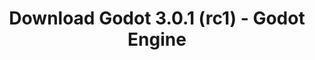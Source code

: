---
# Generated by /tools/generators/src/download_archive_generator !!! do not edit by hand !!!
title: 'Download Godot 3.0.1 (rc1) - Godot Engine'
type: 'download/archive'
name: '3.0.1'
flavor: 'rc1'
release_date: '2018-02-23T03:00:00-00:00'
release_notes: 'article/dev-snapshot-godot-3-0-1-rc1/'
primaryPlatforms:
  - 'android.apk'
  - 'linux.64'
  - 'macos.universal'
  - 'windows.64'
  - 'linux_server.headless.64'
  - 'web'
  - 'templates'
links:
  android.apk:
    name: 'android.apk'
    title: 'Android'
    caption: 'Universal APK (ARM64 + ARMv7 + x86_64 + x86)'
    tags:
      - 'APK download'
      - 'ARM64/v7'
      - 'x86 (64 & 32 bit)'
    hosts:
      github_builds:
        regular: 'https://github.com/godotengine/godot-builds/releases/download/3.0.1-rc1/Godot_v3.0.1-rc1_android_editor.apk'
        mono: '#'
      github:
        regular: 'https://github.com/godotengine/godot/releases/download/3.0.1-rc1/Godot_v3.0.1-rc1_android_editor.apk'
        mono: '#'
  linux.64:
    name: 'linux.64'
    title: 'Linux'
    caption: 'Standard (x86_64)'
    tags:
      - '64 bit'
    hosts:
      github_builds:
        regular: 'https://github.com/godotengine/godot-builds/releases/download/3.0.1-rc1/Godot_v3.0.1-rc1_x11.64.zip'
        mono: 'https://github.com/godotengine/godot-builds/releases/download/3.0.1-rc1/Godot_v3.0.1-rc1_mono_x11_64.zip'
      github:
        regular: 'https://github.com/godotengine/godot/releases/download/3.0.1-rc1/Godot_v3.0.1-rc1_x11.64.zip'
        mono: 'https://github.com/godotengine/godot/releases/download/3.0.1-rc1/Godot_v3.0.1-rc1_mono_x11_64.zip'
  macos.universal:
    name: 'macos.universal'
    title: 'macOS'
    caption: 'Universal (x86_64 + Apple Silicon)'
    tags:
      - 'Intel/Apple Silicon'
      - '64 bit'
    hosts:
      github_builds:
        regular: 'https://github.com/godotengine/godot-builds/releases/download/3.0.1-rc1/Godot_v3.0.1-rc1_osx.universal.zip'
        mono: 'https://github.com/godotengine/godot-builds/releases/download/3.0.1-rc1/Godot_v3.0.1-rc1_mono_osx.universal.zip'
      github:
        regular: 'https://github.com/godotengine/godot/releases/download/3.0.1-rc1/Godot_v3.0.1-rc1_osx.universal.zip'
        mono: 'https://github.com/godotengine/godot/releases/download/3.0.1-rc1/Godot_v3.0.1-rc1_mono_osx.universal.zip'
  windows.64:
    name: 'windows.64'
    title: 'Windows'
    caption: 'Standard (x86_64)'
    tags:
      - '64 bit'
    hosts:
      github_builds:
        regular: 'https://github.com/godotengine/godot-builds/releases/download/3.0.1-rc1/Godot_v3.0.1-rc1_win64.exe.zip'
        mono: 'https://github.com/godotengine/godot-builds/releases/download/3.0.1-rc1/Godot_v3.0.1-rc1_mono_win64.zip'
      github:
        regular: 'https://github.com/godotengine/godot/releases/download/3.0.1-rc1/Godot_v3.0.1-rc1_win64.exe.zip'
        mono: 'https://github.com/godotengine/godot/releases/download/3.0.1-rc1/Godot_v3.0.1-rc1_mono_win64.zip'
  linux_server.headless.64:
    name: 'linux_server.headless.64'
    title: 'Linux Server'
    caption: 'Headless (x86_64)'
    tags:
      - '64 bit'
      - 'Headless'
    hosts:
      github_builds:
        regular: 'https://github.com/godotengine/godot-builds/releases/download/3.0.1-rc1/Godot_v3.0.1-rc1_linux_headless.64.zip'
        mono: 'https://github.com/godotengine/godot-builds/releases/download/3.0.1-rc1/Godot_v3.0.1-rc1_mono_linux_headless_64.zip'
      github:
        regular: 'https://github.com/godotengine/godot/releases/download/3.0.1-rc1/Godot_v3.0.1-rc1_linux_headless.64.zip'
        mono: 'https://github.com/godotengine/godot/releases/download/3.0.1-rc1/Godot_v3.0.1-rc1_mono_linux_headless_64.zip'
  web:
    name: 'web'
    title: 'Web editor'
    caption: ''
    tags:
      - 'Self-hosted'
      - 'Cross-platform'
    hosts:
      github_builds:
        regular: 'https://github.com/godotengine/godot-builds/releases/download/3.0.1-rc1/Godot_v3.0.1-rc1_web_editor.zip'
        mono: '#'
      github:
        regular: 'https://github.com/godotengine/godot/releases/download/3.0.1-rc1/Godot_v3.0.1-rc1_web_editor.zip'
        mono: '#'
  linux.32:
    name: 'linux.32'
    title: 'Linux'
    caption: 'Standard (x86)'
    tags:
      - '32 bit'
    hosts:
      github_builds:
        regular: 'https://github.com/godotengine/godot-builds/releases/download/3.0.1-rc1/Godot_v3.0.1-rc1_x11.32.zip'
        mono: 'https://github.com/godotengine/godot-builds/releases/download/3.0.1-rc1/Godot_v3.0.1-rc1_mono_x11_32.zip'
      github:
        regular: 'https://github.com/godotengine/godot/releases/download/3.0.1-rc1/Godot_v3.0.1-rc1_x11.32.zip'
        mono: 'https://github.com/godotengine/godot/releases/download/3.0.1-rc1/Godot_v3.0.1-rc1_mono_x11_32.zip'
  windows.32:
    name: 'windows.32'
    title: 'Windows'
    caption: 'Standard (x86)'
    tags:
      - '32 bit'
    hosts:
      github_builds:
        regular: 'https://github.com/godotengine/godot-builds/releases/download/3.0.1-rc1/Godot_v3.0.1-rc1_win32.exe.zip'
        mono: 'https://github.com/godotengine/godot-builds/releases/download/3.0.1-rc1/Godot_v3.0.1-rc1_mono_win32.zip'
      github:
        regular: 'https://github.com/godotengine/godot/releases/download/3.0.1-rc1/Godot_v3.0.1-rc1_win32.exe.zip'
        mono: 'https://github.com/godotengine/godot/releases/download/3.0.1-rc1/Godot_v3.0.1-rc1_mono_win32.zip'
  linux_server.64:
    name: 'linux_server.64'
    title: 'Linux Server'
    caption: 'Standard (x86_64)'
    tags:
      - '64 bit'
    hosts:
      github_builds:
        regular: 'https://github.com/godotengine/godot-builds/releases/download/3.0.1-rc1/Godot_v3.0.1-rc1_linux_server.64.zip'
        mono: 'https://github.com/godotengine/godot-builds/releases/download/3.0.1-rc1/Godot_v3.0.1-rc1_mono_linux_server_64.zip'
      github:
        regular: 'https://github.com/godotengine/godot/releases/download/3.0.1-rc1/Godot_v3.0.1-rc1_linux_server.64.zip'
        mono: 'https://github.com/godotengine/godot/releases/download/3.0.1-rc1/Godot_v3.0.1-rc1_mono_linux_server_64.zip'
  aar_library:
    name: 'aar_library'
    title: 'AAR library'
    caption: ''
    tags:
      - 'Android plugins'
      - 'Java'
      - 'Kotlin'
    hosts:
      github_builds:
        regular: 'https://github.com/godotengine/godot-builds/releases/download/3.0.1-rc1/godot-lib.3.0.1.rc1.release.aar'
        mono: 'https://github.com/godotengine/godot-builds/releases/download/3.0.1-rc1/godot-lib.3.0.1.rc1.mono.release.aar'
      github:
        regular: 'https://github.com/godotengine/godot/releases/download/3.0.1-rc1/godot-lib.3.0.1.rc1.release.aar'
        mono: 'https://github.com/godotengine/godot/releases/download/3.0.1-rc1/godot-lib.3.0.1.rc1.mono.release.aar'
  templates:
    name: 'templates'
    title: 'Export templates'
    caption: ''
    tags:
      - 'Used to export your games to all supported platforms'
    hosts:
      github_builds:
        regular: 'https://github.com/godotengine/godot-builds/releases/download/3.0.1-rc1/Godot_v3.0.1-rc1_export_templates.tpz'
        mono: 'https://github.com/godotengine/godot-builds/releases/download/3.0.1-rc1/Godot_v3.0.1-rc1_mono_export_templates.tpz'
      github:
        regular: 'https://github.com/godotengine/godot/releases/download/3.0.1-rc1/Godot_v3.0.1-rc1_export_templates.tpz'
        mono: 'https://github.com/godotengine/godot/releases/download/3.0.1-rc1/Godot_v3.0.1-rc1_mono_export_templates.tpz'
---